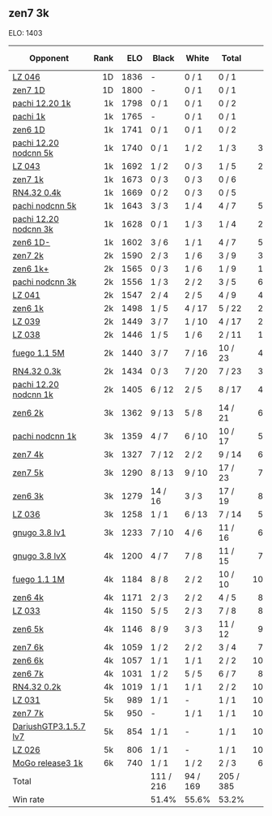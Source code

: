 ## zen7 3k ##

ELO: 1403

Opponent | Rank | ELO | Black | White | Total | Win rate
---------|-----:|----:|-------|-------|-------|-------:
[LZ 046](LZ%20046.md) | 1D | 1836 | - | 0 / 1 | 0 / 1 | 0.0%
[zen7 1D](zen7%201D.md) | 1D | 1800 | - | 0 / 1 | 0 / 1 | 0.0%
[pachi 12.20 1k](pachi%2012.20%201k.md) | 1k | 1798 | 0 / 1 | 0 / 1 | 0 / 2 | 0.0%
[pachi 1k](pachi%201k.md) | 1k | 1765 | - | 0 / 1 | 0 / 1 | 0.0%
[zen6 1D](zen6%201D.md) | 1k | 1741 | 0 / 1 | 0 / 1 | 0 / 2 | 0.0%
[pachi 12.20 nodcnn 5k](pachi%2012.20%20nodcnn%205k.md) | 1k | 1740 | 0 / 1 | 1 / 2 | 1 / 3 | 33.3%
[LZ 043](LZ%20043.md) | 1k | 1692 | 1 / 2 | 0 / 3 | 1 / 5 | 20.0%
[zen7 1k](zen7%201k.md) | 1k | 1673 | 0 / 3 | 0 / 3 | 0 / 6 | 0.0%
[RN4.32 0.4k](RN4.32%200.4k.md) | 1k | 1669 | 0 / 2 | 0 / 3 | 0 / 5 | 0.0%
[pachi nodcnn 5k](pachi%20nodcnn%205k.md) | 1k | 1643 | 3 / 3 | 1 / 4 | 4 / 7 | 57.1%
[pachi 12.20 nodcnn 3k](pachi%2012.20%20nodcnn%203k.md) | 1k | 1628 | 0 / 1 | 1 / 3 | 1 / 4 | 25.0%
[zen6 1D-](zen6%201D-.md) | 1k | 1602 | 3 / 6 | 1 / 1 | 4 / 7 | 57.1%
[zen7 2k](zen7%202k.md) | 2k | 1590 | 2 / 3 | 1 / 6 | 3 / 9 | 33.3%
[zen6 1k+](zen6%201k+.md) | 2k | 1565 | 0 / 3 | 1 / 6 | 1 / 9 | 11.1%
[pachi nodcnn 3k](pachi%20nodcnn%203k.md) | 2k | 1556 | 1 / 3 | 2 / 2 | 3 / 5 | 60.0%
[LZ 041](LZ%20041.md) | 2k | 1547 | 2 / 4 | 2 / 5 | 4 / 9 | 44.4%
[zen6 1k](zen6%201k.md) | 2k | 1498 | 1 / 5 | 4 / 17 | 5 / 22 | 22.7%
[LZ 039](LZ%20039.md) | 2k | 1449 | 3 / 7 | 1 / 10 | 4 / 17 | 23.5%
[LZ 038](LZ%20038.md) | 2k | 1446 | 1 / 5 | 1 / 6 | 2 / 11 | 18.2%
[fuego 1.1 5M](fuego%201.1%205M.md) | 2k | 1440 | 3 / 7 | 7 / 16 | 10 / 23 | 43.5%
[RN4.32 0.3k](RN4.32%200.3k.md) | 2k | 1434 | 0 / 3 | 7 / 20 | 7 / 23 | 30.4%
[pachi 12.20 nodcnn 1k](pachi%2012.20%20nodcnn%201k.md) | 2k | 1405 | 6 / 12 | 2 / 5 | 8 / 17 | 47.1%
[zen6 2k](zen6%202k.md) | 3k | 1362 | 9 / 13 | 5 / 8 | 14 / 21 | 66.7%
[pachi nodcnn 1k](pachi%20nodcnn%201k.md) | 3k | 1359 | 4 / 7 | 6 / 10 | 10 / 17 | 58.8%
[zen7 4k](zen7%204k.md) | 3k | 1327 | 7 / 12 | 2 / 2 | 9 / 14 | 64.3%
[zen7 5k](zen7%205k.md) | 3k | 1290 | 8 / 13 | 9 / 10 | 17 / 23 | 73.9%
[zen6 3k](zen6%203k.md) | 3k | 1279 | 14 / 16 | 3 / 3 | 17 / 19 | 89.5%
[LZ 036](LZ%20036.md) | 3k | 1258 | 1 / 1 | 6 / 13 | 7 / 14 | 50.0%
[gnugo 3.8 lv1](gnugo%203.8%20lv1.md) | 3k | 1233 | 7 / 10 | 4 / 6 | 11 / 16 | 68.8%
[gnugo 3.8 lvX](gnugo%203.8%20lvX.md) | 4k | 1200 | 4 / 7 | 7 / 8 | 11 / 15 | 73.3%
[fuego 1.1 1M](fuego%201.1%201M.md) | 4k | 1184 | 8 / 8 | 2 / 2 | 10 / 10 | 100.0%
[zen6 4k](zen6%204k.md) | 4k | 1171 | 2 / 3 | 2 / 2 | 4 / 5 | 80.0%
[LZ 033](LZ%20033.md) | 4k | 1150 | 5 / 5 | 2 / 3 | 7 / 8 | 87.5%
[zen6 5k](zen6%205k.md) | 4k | 1146 | 8 / 9 | 3 / 3 | 11 / 12 | 91.7%
[zen7 6k](zen7%206k.md) | 4k | 1059 | 1 / 2 | 2 / 2 | 3 / 4 | 75.0%
[zen6 6k](zen6%206k.md) | 4k | 1057 | 1 / 1 | 1 / 1 | 2 / 2 | 100.0%
[zen6 7k](zen6%207k.md) | 4k | 1031 | 1 / 2 | 5 / 5 | 6 / 7 | 85.7%
[RN4.32 0.2k](RN4.32%200.2k.md) | 4k | 1019 | 1 / 1 | 1 / 1 | 2 / 2 | 100.0%
[LZ 031](LZ%20031.md) | 5k | 989 | 1 / 1 | - | 1 / 1 | 100.0%
[zen7 7k](zen7%207k.md) | 5k | 950 | - | 1 / 1 | 1 / 1 | 100.0%
[DariushGTP3.1.5.7 lv7](DariushGTP3.1.5.7%20lv7.md) | 5k | 854 | 1 / 1 | - | 1 / 1 | 100.0%
[LZ 026](LZ%20026.md) | 5k | 806 | 1 / 1 | - | 1 / 1 | 100.0%
[MoGo release3 1k](MoGo%20release3%201k.md) | 6k | 740 | 1 / 1 | 1 / 2 | 2 / 3 | 66.7%
Total | | | 111 / 216 | 94 / 169 | 205 / 385 | 
Win rate| | | 51.4% | 55.6% | 53.2% | 
